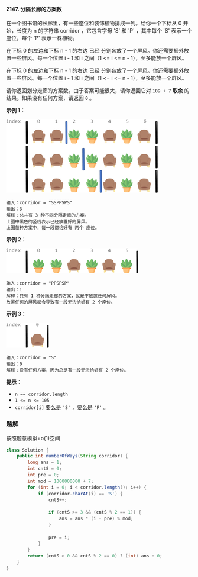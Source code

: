 #### 2147. 分隔长廊的方案数

在一个图书馆的长廊里，有一些座位和装饰植物排成一列。给你一个下标从 0 开始，长度为 n 的字符串 corridor ，它包含字母 'S' 和 'P' ，其中每个 'S' 表示一个座位，每个 'P' 表示一株植物。

在下标 0 的左边和下标 n - 1 的右边 已经 分别各放了一个屏风。你还需要额外放置一些屏风。每一个位置 i - 1 和 i 之间（1 <= i <= n - 1），至多能放一个屏风。

在下标 0 的左边和下标 n - 1 的右边 已经 分别各放了一个屏风。你还需要额外放置一些屏风。每一个位置 i - 1 和 i 之间（1 <= i <= n - 1），至多能放一个屏风。

请你返回划分走廊的方案数。由于答案可能很大，请你返回它对 `109 + 7` **取余** 的结果。如果没有任何方案，请返回 `0` 。

**示例 1：**

![img](./images/分隔长廊的方案数/1.jpg)

```shell
输入：corridor = "SSPPSPS"
输出：3
解释：总共有 3 种不同分隔走廊的方案。
上图中黑色的竖线表示已经放置好的屏风。
上图每种方案中，每一段都恰好有 两个 座位。
```

**示例 2：**

![img](./images/分隔长廊的方案数/2.jpg)

```shell
输入：corridor = "PPSPSP"
输出：1
解释：只有 1 种分隔走廊的方案，就是不放置任何屏风。
放置任何的屏风都会导致有一段无法恰好有 2 个座位。
```

**示例 3：**

![img](./images/分隔长廊的方案数/3.jpg)

```shell
输入：corridor = "S"
输出：0
解释：没有任何方案，因为总是有一段无法恰好有 2 个座位。
```

**提示：**

- `n == corridor.length`
- `1 <= n <= 105`
- `corridor[i]` 要么是 `'S'` ，要么是 `'P'` 。

### 题解

按照题意模拟+o(1)空间

```java
class Solution {
    public int numberOfWays(String corridor) {
        long ans = 1;
        int cntS = 0;
        int pre = 0;
        int mod = 1000000000 + 7;
        for (int i = 0; i < corridor.length(); i++) {
            if (corridor.charAt(i) == 'S') {
                cntS++;

                if (cntS >= 3 && (cntS % 2 == 1)) {
                    ans = ans * (i - pre) % mod;
                }

                pre = i;
            }
        }
        return (cntS > 0 && cntS % 2 == 0) ? (int) ans : 0;
    }
}
```

